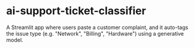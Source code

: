 # ai-support-ticket-classifier
A Streamlit app where users paste a customer complaint, and it auto-tags the issue type (e.g. "Network", "Billing", "Hardware") using a generative model.
